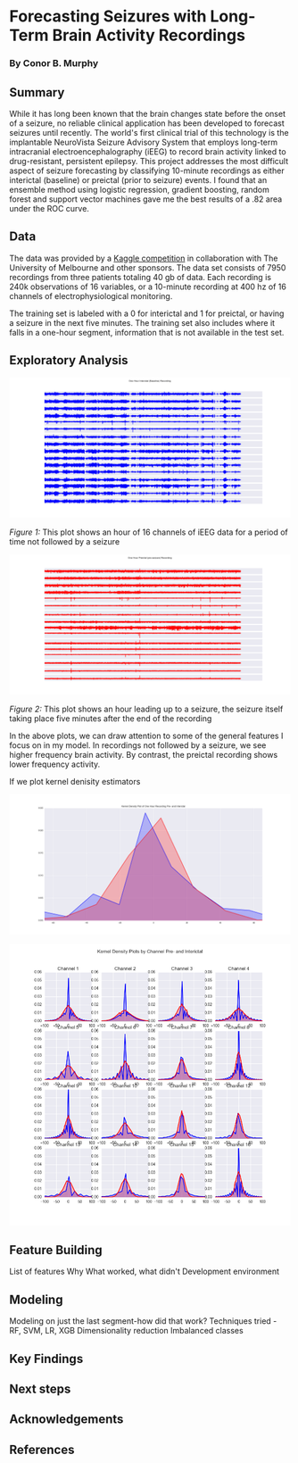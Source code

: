 # Forecasting Seizures with Long-Term Brain Activity Recordings
### By Conor B. Murphy

## Summary

While it has long been known that the brain changes state before the onset of a seizure, no reliable clinical application has been developed to forecast seizures until recently.  The world's first clinical trial of this technology is the implantable NeuroVista Seizure Advisory System that employs long-term intracranial electroencephalography (iEEG) to record brain activity linked to drug-resistant, persistent epilepsy.  This project addresses the most difficult aspect of seizure forecasting by classifying 10-minute recordings as either interictal (baseline) or preictal (prior to seizure) events.  I found that an ensemble method using logistic regression, gradient boosting, random forest and support vector machines gave me the best results of a .82 area under the ROC curve.

## Data

The data was provided by a [Kaggle competition](https://www.kaggle.com/c/melbourne-university-seizure-prediction) in collaboration with The University of Melbourne and other sponsors.  The data set consists of 7950 recordings from three patients totaling 40 gb of data.  Each recording is 240k observations of 16 variables, or a 10-minute recording at 400 hz of 16 channels of electrophysiological monitoring.

The training set is labeled with a 0 for interictal and 1 for preictal, or having a seizure in the next five minutes.  The training set also includes where it falls in a one-hour segment, information that is not available in the test set.

## Exploratory Analysis

![Image of an Interictal Recording](https://github.com/conorbmurphy/predicting-seizures/blob/master/figures/interictal.png)

  *Figure 1:* This plot shows an hour of 16 channels of iEEG data for a period of time not followed by a seizure

![Image of a Preictal Recording](https://github.com/conorbmurphy/predicting-seizures/blob/master/figures/preictal.png)

  *Figure 2:* This plot shows an hour leading up to a seizure, the seizure itself taking place five minutes after the end of the recording

In the above plots, we can draw attention to some of the general features I focus on in my model.  In recordings not followed by a seizure, we see higher frequency brain activity.  By contrast, the preictal recording shows lower frequency activity.

If we plot kernel denisity estimators

![KDE Plot](https://github.com/conorbmurphy/predicting-seizures/blob/master/figures/kde.png)

![KDE Plot](https://github.com/conorbmurphy/predicting-seizures/blob/master/figures/kde2.png)

## Feature Building

List of features
Why
What worked, what didn't
Development environment

## Modeling

Modeling on just the last segment-how did that work?
Techniques tried - RF, SVM, LR, XGB
Dimensionality reduction
Imbalanced classes

## Key Findings

## Next steps

## Acknowledgements

## References
